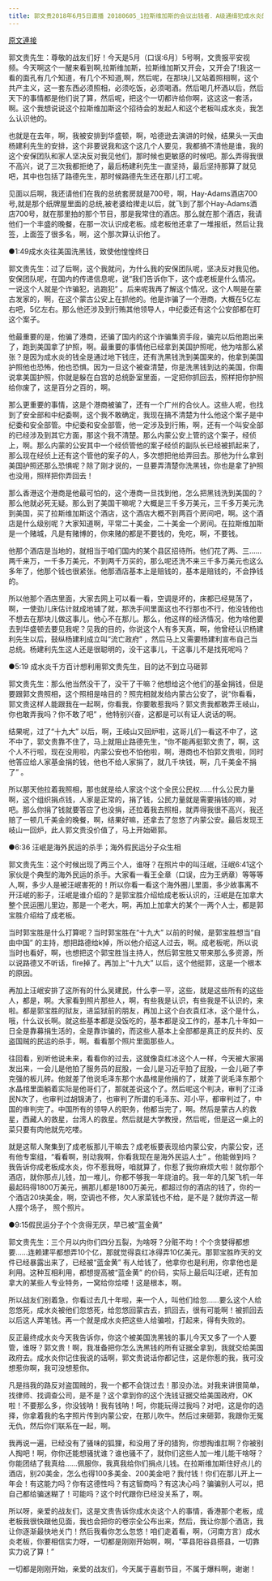 ```yaml
---
title: 郭文贵2018年6月5日直播 20180605_1拉斯维加斯的会议出钱者．A级通缉犯成水炎的过去与现在！
---
```


[原文連接](https://gnews.org/ThreadView/53477838)

郭文贵先生：尊敬的战友们好！今天是5月（口误:6月）5号啊，文贵报平安视频。今天啊这个一醒来看到啊,拉斯维加斯，拉斯维加斯又开会，又开会了!我这一看的面孔有几个知道，有几个不知道,啊，然后呢，在那块儿又站着照相啊，这个共产主义，这一套东西必须照相，必须吃饭，必须喝酒。然后喝几杯酒以后，然后天下的事情都是他们说了算，然后呢，把这个一切都许给你啊，这这这一套活，啊。这个我想说说这个拉斯维加斯这个招待会的发起人和这个老板叫成水炎，我怎么认识他的。


也就是在去年，啊，我被安排到华盛顿，啊，哈德逊去演讲的时候，结果头一天由杨建利先生的安排，这个非要说我和这个这几个人要见，我都搞不清他是谁，我的这个安保团队和家人坚决反对我见他们，那时候也更敏感的时候吧。那么弄得我很不高兴，说了三次我都拒绝了，最后杨建利先生一直坚持，最后坚持那算了就见吧，其中也包括了路德先生，那时候路德先生还在那儿打工呢。


见面以后啊，我还请他们在我的总统套房就是700号，啊，Hay-Adams酒店700号,就是那个纸牌屋里面的总统,被老婆给撵走以后，就飞到了那个Hay-Adams酒店700号，就在那里拍的那个节目，那是我常住的酒店。那么就在那个酒店，我请他们一个丰盛的晚餐，在那一次认识成老板。成老板他还拿了一堆报纸，然后让我签，上面签了很多名，啊，这个那次算认识他了。


●1:49成水炎往美国洗黑钱，致使他惶惶终日


郭文贵先生：过了后啊，这个我就问，为什么我的安保团队呢，坚决反对我见他。安保团队呢，在国内的传递信息呢，说“我们告诉你下，这个成老板是什么情况。一说这个人就是个诈骗犯，逃跑犯” 。后来呢我再了解这个情况，这个人啊是在蒙古发家的，啊，在这个蒙古公安上在抓他的。他是诈骗了一个港商，大概在5亿左右吧，5亿左右。那么他还涉及到行贿其他领导人，中纪委还有这个公安部都在盯这个案子。


他最重要的是，他骗了港商，还骗了国内的这个诈骗集资手段，骗完以后他跑出来了，跑到美国拿了护照，啊。最重要的事情他已经拿到美国护照呢，他为啥那么紧张？是因为成水炎的钱全是通过地下钱庄，还有洗黑钱洗到美国来的，他拿到美国护照他也恐怖，他也恐惧。因为一旦这个被查清楚，你是洗黑钱到达的美国，你甭说拿美国护照，你就是躲在白宫的总统卧室里面，一定把你抓回去，照样把你护照给你废了，这是百分之百的，啊。


那么更重要的事情，这是个港商被骗了，还有一个广州的合伙人。这些人呢，也找到了安全部和中纪委啊，这个我不敢确定，我现在搞不清楚为什么他这个案子是中纪委和安全部管。中纪委和安全部管，他一定涉及到行贿，啊，还有一个叫安全部的已经涉及到其它方面，那这个我不清楚。那么内蒙公安上管的这个案子，经侦上，啊。那么内蒙的公安其中一个经侦管他的案子经侦的副队长已经被抓起来了，那么现在经侦上还有这个管他的案子的人，多次想把他给弄回去。那他为什么拿到美国护照还那么恐惧呢？除了刚才说的，一旦要弄清楚你洗黑钱，你也是拿了护照也没用，照样把你弄回去！


那么香港这个港商是他最可怕的，这个港商一旦找到他，怎么把黑钱洗到美国的？那么他就必死无疑。那么到了美国干嘛呢？大概是三千多万美元，三千多万美元洗到美国，买了拉斯维加斯这个酒店，这个酒店大概不到两百个房间吧，啊。这个酒店是什么级别呢？大家知道啊，平常二十美金，二十美金一个房间。在拉斯维加斯是一个赌城，凡是有赌博的，你来赌的都是不要钱的，免吃，啊，不要钱。


他那个酒店是当地的，就相当于咱们国内的某个县区招待所。他们花了两、三…… 两千来万，一千多万美元，不到两千万买的，那么呢还洗不来三千多万美元也这么多年了，他那个钱也很紧张。他那酒店基本上是赔钱的，基本是赔钱的，不会挣钱的。


所以他那个酒店里面，大家去网上可以看一看，空调是坏的，床都已经晃荡了，啊，一使劲儿床估计就成地铺了就，那洗手间里面这也不行那也不行，他没钱他也不想去在那块儿做这事儿，他心不在那儿。那么，他这样的经济情况，他为啥他要去到华盛顿去要见我呢？见我的目的，你说这个人有多天真，啊，他曾经认识杨建利先生以后，鼓纵杨建利成立叫“流亡政府” ，然后马上又需要杨建利宣布自己当总统。杨建利先生这人还是很聪明的，没干这事儿，干这事儿不是找死呢吗？


●5:19  成水炎千方百计想利用郭文贵先生，目的达不到立马砸郭


郭文贵先生：那么他当然没干了，没干了干嘛？他想给这个他们的基金捐钱，但是要跟郭文贵照相，这个照相是啥目的？照完相就发给内蒙古公安了，说“你看看，郭文贵这样人能跟我在一起啊，你看我，你要敢惹我吗？郭文贵我都敢弄王岐山，你也敢弄我吗？你不敢了吧” ，他特别兴奋，这都是可以有证人说话的啊。


结果呢，过了“十九大” 以后，啊，王岐山又回炉啦，这哥儿们一看这不中了，这不中了，郭文贵靠不住了，马上就阻止路德先生，“你不能再挺郭文贵了，啊，这个人不行啦，现在没用啦，内蒙公安也不怕他啦，啊，港商也不怕郭文贵啦，同时他答应给人家基金捐的钱，他也不给人家捐了，就几千块钱，啊，几千美金不捐了” 。


所以那天他拉着我照相，那也就是给人家这个这个全民公民权……什么公民力量啊，这个组织捐点钱，人家是正常的，捐了钱，公民力量就是需要捐钱的嘛，对吧。那么你捐了钱就要答应了也没捐，还拉着我去照相，就弄得我很不高兴，我还赔了一顿几千美金的晚餐，啊，结果好嘛，还拿去了忽悠了内蒙公安。最后发现王岐山一回炉，此人郭文贵没价值了，马上开始砸郭。


●6:36 汪岷是海外民运的杀手；海外假民运分子众生相


郭文贵先生：这个时候出现了两三个人，谁呀？在照片中的叫汪岷，汪岷6:41这个家伙是个典型的海外民运的杀手。大家看一看王全章（口误，应为王炳章）等等等人,啊，多少人是被汪岷害死的！所以你看一看这个海外圈儿里面，多少故事离不开汪岷的影子，汪岷是谁介绍的？是郭宝胜介绍给成老板认识的，汪岷是在加拿大整个民运圈儿里边，那是一个老大，啊，再加上加拿大的某个一两个人士，都是郭宝胜介绍给了成老板。


当时郭宝胜是什么打算呢？当时郭宝胜在“十九大” 以前的时候，是郭宝胜想当“自由中国” 的主持，想把路德给k掉，所以他介绍这人过去，啊。成老板呢，所以说当时也看好，啊，也想把这个郭宝胜当主持人，然后郭宝胜又带来那么多资源，所以说路德又不听话，fire掉了。再加上“十九大” 以后，这个他挺郭，这是一个根本的原因。


再加上汪岷安排了这所有的什么吴建民，什么李一平，这些，就是这些所有的这些人，都是，啊。大家看到照片那些人，啊，有些我是认识，有些我是不认识的，来啦。都是郭宝胜的狱友，进监狱前的朋友，再加上这个白衣袁红冰，这个是什么，哦，什么议长啊。就这些基本都是没饭吃的，基本都是没工作的，基本几十年如一日全是靠募捐生活的，全是靠诈骗的，而这些人基本上全部都是真正的反共的、反盗国贼的民运的杀手，啊。看看那个照片里面那些人。


往回看，别听他说未来，看看你的过去，这就像袁红冰这个人一样，今天被大家揭发出来，一会儿是他拍了服务员的屁股，一会儿是习近平拍了屁股，一会儿砸了李克强的板儿砖。他就差了他说毛泽东那个水晶棺是他捐的了，就差了说毛泽东那个水晶棺里面躺着实际是他哥们了，那就差说这个了。然后呢这个判决，审判了江泽民N次了，也审判过胡锦涛了，也审判了所谓的毛泽东、邓小平，都审判过了，中国的审判完了。中国所有的领导人的职务，他都当完了，啊。然后是蒙古人的救星，西藏人的救星，台湾人的救星。然后就是大学教授，然后呢，但是这一桌上的菜只要有肉他就先吃喽。


就是这帮人聚集到了成老板那儿干嘛去？成老板要表现给内蒙公安，内蒙公安，还有他专案组，“看看啊，别动我啊，你看我现在是海外民运人士” 。他能做到吗？我告诉你成老板成水炎，你不惹我呀，咱就算了，你惹了我你麻烦大啦！就你那个酒店，就你那点儿钱，加一堆儿，你都不够我一年烧油的。我一年的几架飞机一年最起码得1800万美元，搁那儿都是1800万美元，都超过你的酒店的钱了，你的一个酒店20块美金，啊，空调也不修，欠人家菜钱也不给，是不是？就你弄这一帮人摆个场子， 照个照片。


●9:15假民运分子个个贪得无厌，早已被“蓝金黄” 


郭文贵先生：三个月以内你们四分五裂，为啥呀？分赃不均！个个贪婪得都想要……连赖建平都想弄10个亿，那就觉得袁红冰得弄10亿美元。那郭宝胜昨天的文件已经暴露出来了，已经被“蓝金黄” 有人给钱了，他拿你也是利用，你拿他也是利用。这种互相利用，都想提高被“蓝金黄” 的价码，实际上最后叫汪岷，还有加拿大的某些人专业特务，一窝给你烩喽！这是根本，啊。


所以战友们别着急，你看过去几十年啦，来一个人，叫他们给忽……要么这个人给忽悠死，成水炎被他们忽悠死，给忽悠回蒙古去，抓回去，很有可能啊！被抓回去以后这人弄笔钱。再一个就是成水炎把这些人给骗啦，打起来，得有失败的。


反正最终成水炎今天我告诉你，你这个被美国洗黑钱的事儿今天又多了一个人要管，谁呀？郭文贵！啊，我准备把你怎么洗黑钱的所有证据全拿到，我就交给美国政府去。成水炎你记住我说的话啊，郭文贵说话你都记住，这是你惹的我，我可没想惹你啊，我可没想惹你。


凡是挡我的路反对盗国贼的，我一个都不会饶过去！那没办法。对我来讲很简单，找律师、找调查公司，是不是？这个拿到你的这个洗钱证据交给美国政府，OK啦！不要那么多，你没钱呐！我有钱呐！呵，你能玩得过我吗？对吧，这是你的选择，你拿着我的名字照片传到内蒙公安，在那儿吹牛。然后过来砸郭，我跟你无冤无仇，然后你们联系在一起，啊。


我再说一遍，已经没有了骚味的狐狸，和没用了牙的猎狗，你想掏谁肛啊？你被别人掏吧！啊，你你还能想骚扰谁？谁也骚不了，就你们这些人加一堆儿能干啥呀？你能团结了我真给……佩服你，我真我给你们捐点儿钱。在拉斯维加斯住好点儿的酒店，别20美金，怎么也得100多美金、200美金吧？我付钱！你们在那儿开上一年会！有这能力吗？你有这德性吗？有这智商吗？有这决心吗？骗骗别人可以，把自己都给骗迷糊了！可能吗？这个时代跟你已经没关系了，啊。


所以呀，亲爱的战友们，这是文贵告诉你成水炎这个人的事情，香港那个老板，成老板我很快跟他见面，我也会把你的卷宗全公布出来，然后，我让你那个酒店，我让你逐渐最快地关门！然后我看你怎么忽悠！咱们走着看，啊，（河南方言）成水炎老板，你要相信实力呀，一切都是刚刚开始啊，啊，“莘县阳谷县搭县，一切靠实力说了算！” 


一切都是刚刚开始，亲爱的战友们，今天属于喜剧节目，不属于爆料啊，谢谢！

